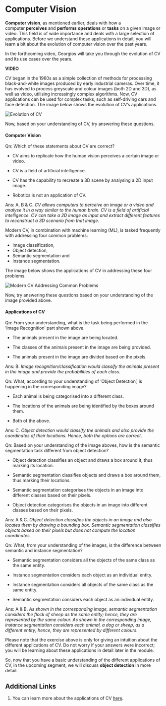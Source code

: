 # Computer Vision

**Computer vision**, as mentioned earlier, deals with how a computer **perceives** and **performs** **operations** or **tasks** on a given image or video. This field is of wide importance and deals with a large selection of applications. Before we understand these applications in detail, you will learn a bit about the evolution of computer vision over the past years. 

In the forthcoming video, Georgios will take you through the evolution of CV and its use cases over the years.

**VIDEO**

CV began in the 1960s as a simple collection of methods for processing black-and-white images produced by early industrial cameras. Over time, it has evolved to process greyscale and colour images (both 2D and 3D), as well as video, utilising increasingly complex algorithms. Now, CV applications can be used for complex tasks, such as self-driving cars and face detection. The image below shows the evolution of CV’s applications.

![Evolution of CV](https://i.ibb.co/x8y4XWF/Evolution-of-CV.png)

Now, based on your understanding of CV, try answering these questions.

#### Computer Vision

Qn: Which of these statements about CV are correct?

- CV aims to replicate how the human vision perceives a certain image or video.

- CV is a field of artificial intelligence.

- CV has the capability to recreate a 3D scene by analysing a 2D input image.

- Robotics is not an application of CV.

Ans: A, B & C. *CV allows computers to perceive an image or a video and analyse it in a way similar to the human brain. CV is a field of artificial intelligence. CV can take a 2D image as input and extract different features to reconstruct a 3D scenario from that image.*

Modern CV, in combination with machine learning (ML), is tasked frequently with addressing four common problems:

-   Image classification,
-   Object detection,
-   Semantic segmentation and
-   Instance segmentation.

The image below shows the applications of CV in addressing these four problems.

![Modern CV Addressing Common Problems](https://i.ibb.co/chJ07Dg/Modern-CV-Addressing-Common-Problems.png)

Now, try answering these questions based on your understanding of the image provided above.

#### Applications of CV

Qn: From your understanding, what is the task being performed in the ‘Image Recognition’ part shown above.

- The animals present in the image are being located.

- The classes of the animals present in the image are being provided.

- The animals present in the image are divided based on the pixels.

Ans: B. *Image recognition/classification would classify the animals present in the image and provide the probabilities of each class.*

Qn: What, according to your understanding of ‘Object Detection’, is happening in the corresponding image?

- Each animal is being categorised into a different class.

- The locations of the animals are being identified by the boxes around them.

- Both of the above.

Ans: C. *Object detection would classify the animals and also provide the coordinates of their locations. Hence, both the options are correct.*

Qn: Based on your understanding of the image aboves, how is the semantic segmentation task different from object detection?

- Object detection classifies an object and draws a box around it, thus marking its location.

- Semantic segmentation classifies objects and draws a box around them, thus marking their locations.

- Semantic segmentation categorises the objects in an image into different classes based on their pixels.

- Object detection categorises the objects in an image into different classes based on their pixels.

Ans: A & C. *Object detection classifies the objects in an image and also locates them by drawing a bounding box. Semantic segmentation classifies objects based on their pixels but does not compute the location coordinates.*

Qn: What, from your understanding of the images, is the difference between semantic and instance segmentation?

- Semantic segmentation considers all the objects of the same class as the same entity.

- Instance segmentation considers each object as an individual entity.

- Instance segmentation considers all objects of the same class as the same entity.

- Semantic segmentation considers each object as an individual entity.

Ans: A & B. *As shown in the corresponding image, semantic segmentation considers the flock of sheep as the same entity; hence, they are represented by the same colour. As shown in the corresponding image, instance segmentation considers each animal, a dog or sheep, as a different entity; hence, they are represented by different colours.*

Please note that the exercise above is only for giving an intuition about the different applications of CV. Do not worry if your answers were incorrect; you will be learning about these applications in detail later in the module.

So, now that you have a basic understanding of the different applications of CV, in the upcoming segment, we will discuss **object detection** in more detail.

## Additional Links

1.  You can learn more about the applications of CV [here](https://viso.ai/applications/computer-vision-applications/).